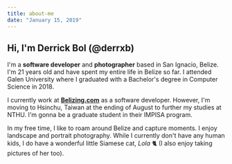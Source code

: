 ```yaml
---
title: about-me
date: "January 15, 2019"
---
```


## Hi, I'm Derrick Bol (@derrxb)

I'm a **software developer** and **photographer** based in San Ignacio, Belize. I'm 21 years old and have spent my entire life in Belize so far. I attended Galen University where I graduated with a Bachelor's degree in Computer Science in 2018.

I currently work at [**Belizing.com**](https://belizing.com) as a software developer. However, I'm moving to Hsinchu, Taiwan at the ending of August to further my studies at NTHU. I'm gonna be a graduate student in their IMPISA program.

 In my free time, I like to roam around Belize and capture moments. I enjoy landscape and portrait photography. While I currently don't have any human kids, I do have a wonderful little Siamese cat, *Lola* 🐈 (I also enjoy taking pictures of her too).